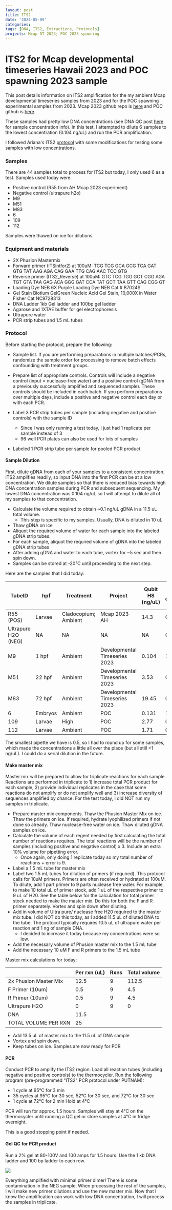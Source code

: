 ```yaml
---
layout: post
title: ITS2 
date: '2024-05-09'
categories:
tags: [DNA, ITS2, Extractions, Protocols]
projects: Mcap DT 2023; POC 2023 spawning 
---
```


# ITS2 for Mcap developmental timeseries Hawaii 2023 and POC spawning 2023 sample 

This post details information on ITS2 amplification for the my ambient Mcap developmental timeseries samples from 2023 and for the POC spawning experimental samples from 2023. Mcap 2023 github repo is [here](https://github.com/JillAshey/Hawaii_Developmental_TimeSeries) and POC github is [here](https://github.com/hputnam/Poc_RAPID). 

These samples had pretty low DNA concentrations (see DNA QC post [here](https://github.com/JillAshey/JillAshey_Putnam_Lab_Notebook/blob/master/_posts/2024-05-08-DNA-QC.md) for sample concentration info). In this test, I attempted to dilute 6 samples to the lowest concentration (0.104 ng/uL) and run the PCR amplification. 

I followed Ariana's ITS2 [protocol](https://github.com/AHuffmyer/ASH_Putnam_Lab_Notebook/blob/master/_posts/2024-03-30-ITS2-amplification-protocol.md) with some modifications for testing some samples with low concentrations. 

### Samples 

There are 44 samples total to process for ITS2 but today, I only used 6 as a test. Samples used today were: 

- Positive control (R55 from AH Mcap 2023 experiment)
- Negative control (ultrapure h2o)
- M9
- M51
- M83
- 6
- 109
- 112

Samples were thawed on ice for dilutions. 

### Equipment and materials 

- 2X Phusion Mastermix
- Forward primer (ITSintfor2) at 100uM: TCG TCG GCA GCG TCA GAT GTG TAT AAG AGA CAG GAA TTG CAG AAC TCC GTG
- Reverse primer (ITS2_Reverse) at 100uM: GTC TCG TGG GCT CGG AGA TGT GTA TAA GAG ACA GGG GAT CCA TAT GCT TAA GTT CAG CGG GT
- Loading Dye NEB 6X Purple Loading Dye NEB Cat # B7024S
- Gel Stain Biotium GelGreen Nucleic Acid Gel Stain, 10,000X in Water Fisher Cat NC9728313
- DNA Ladder 1kb Gel ladder and 100bp gel ladder
- Agarose and 1XTAE buffer for gel electrophoresis
- Ultrapure water
- PCR strip tubes and 1.5 mL tubes

### Protocol 

Before starting the protocol, prepare the following: 

- Sample list. If you are performing preparations in multiple batches/PCRs, randomize the sample order for processing to remove batch effects confounding with treatment groups.

- Prepare list of appropriate controls. Controls will include a negative control (input = nuclease-free water) and a positive control (gDNA from a previously successfully amplified and sequenced sample). These controls should be included in each batch. If you perform preparations over multiple days, include a positive and negative control each day or with each PCR.

- Label 3 PCR strip tubes per sample (including negative and positive controls) with the sample ID
	- Since I was only running a test today, I just had 1 replicate per sample instead of 3
	- 96 well PCR plates can also be used for lots of samples 

- Labeled 1 PCR strip tube per sample for pooled PCR product

#### Sample Dilution

First, dilute gDNA from each of your samples to a consistent concentration. ITS2 amplifies readily, so input DNA into the first PCR can be at a low concentration. We dilute samples so that there is reduced bias towards high DNA concentration samples during PCR and subsequent sequencing. My lowest DNA concentration was 0.104 ng/uL so I will attempt to dilute all of my samples to that concentration. 

- Calculate the volume required to obtain ~0.1 ng/uL gDNA in a 11.5 uL total volume.
	- This step is specific to my samples. Usually, DNA is diluted in 10 uL
- Thaw gDNA on ice 
- Aliquot the required volume of water for each sample into the labeled gDNA strip tubes.
- For each sample, aliquot the required volume of gDNA into the labeled gDNA strip tubes
- After adding gDNA and water to each tube, vortex for ~5 sec and then spin down.
- Samples can be stored at -20°C until proceeding to the next step. 

Here are the samples that I did today: 

| TubeID              | hpf     | Treatment            | Project                       | Qubit HS (ng/uL) | DNA for dilution (uL) | Water (uL) | Total volume | Final concentration (ng/uL) |
| ------------------- | ------- | -------------------- | ----------------------------- | ---------------- | --------------------- | ---------- | ------------ | --------------------------- |
| R55 (POS)           | Larvae  | Cladocopium; Ambient | Mcap 2023 AH                  | 14.3             | 0.50                  | 11         | 11.50        | 0.6217391304                |
| Ultrapure H2O (NEG) | NA      | NA                   | NA                            | NA               | 0.00                  | 11.5       | 11.50        | 0                           |
| M9                  | 1 hpf   | Ambient              | Developmental Timeseries 2023 | 0.104            | 11.50                 | 0          | 11.50        | 0.104                       |
| M51                 | 22 hpf  | Ambient              | Developmental Timeseries 2023 | 3.53             | 0.50                  | 11         | 11.50        | 0.1534782609                |
| M83                 | 72 hpf  | Ambient              | Developmental Timeseries 2023 | 19.45            | 0.50                  | 11         | 11.50        | 0.8456521739                |
| 6                   | Embryos | Ambient              | POC                           | 0.131            | 11.50                 | 0          | 11.50        | 0.131                       |
| 109                 | Larvae  | High                 | POC                           | 2.77             | 0.50                  | 11         | 11.50        | 0.1204347826                |
| 112                 | Larvae  | Ambient              | POC                           | 1.71             | 0.61                  | 10.89      | 11.50        | 0.09070434783               |

The smallest pipette we have is 0.5, so I had to round up for some samples, which made the concentrations a little all over the place (but all still <1 ng/uL). I could do a serial dilution in the future. 

#### Make master mix 

Master mix will be prepared to allow for triplicate reactions for each sample. Reactions are performed in triplicate to 1) increase total PCR product for each sample, 2) provide individual replicates in the case that some reactions do not amplify or do not amplify well and 3) increase diversity of sequences amplified by chance. For the test today, I did NOT run my samples in triplicate. 

- Prepare master mix components. Thaw the Phusion Master Mix on ice. Thaw the primers on ice. If required, hydrate lyophilized primers if not done so already. Thaw nuclease-free water on ice. Thaw diluted gDNA samples on ice.
- Calculate the volume of each regent needed by first calculating the total number of reactions requires. The total reactions will be the number of samples (including positive and negative control) x 3. Include an extra 10% volume for pipetting error.
	- Once again, only doing 1 replicate today so my total number of reactions + error is 9.
- Label a 1.5 mL tube for master mix 
- Label two 1.5 mL tubes for dilution of primers (if required). This protocol calls for 10uM primers. Primers are often received or hydrated at 100uM. To dilute, add 1 part primer to 9 parts nuclease free water. For example, to make 10 total uL of primer stock, add 1 uL of the respective primer to 9 uL of H20. See the table below for the calculation for total primer stock needed to make the master mix. Do this for both the F and R primer separately. Vortex and spin down after diluting.
- Add in volume of Ultra pure/ nuclease free H20 required to the master mix tube. I did NOT do this today, as I added 11.5 uL of diluted DNA to the tube. The protocol typically requires 10.5 uL of ultrapure water per reaction and 1 ng of sample DNA. 
	- I decided to increase it today because my concentrations were so low. 
- Add the necessary volume of Phusion master mix to the 1.5 mL tube
- Add the necessary 10 uM F and R primers to the 1.5 mL tube

Master mix calculations for today: 

|                       | Per rxn (uL) | Rxns | Total volume |
| --------------------- | ------------ | ---- | ------------ |
| 2x Phusion Master Mix | 12.5         | 9    | 112.5        |
| F Primer (10um)       | 0.5          | 9    | 4.5          |
| R Primer (10um)       | 0.5          | 9    | 4.5          |
| Ultrapure H2O         | 0            | 9    | 0            |
| DNA                   | 11.5         |      |              |
| TOTAL VOLUME PER RXN  | 25           |      |

- Add 13.5 uL of master mix to the 11.5 uL of DNA sample
- Vortex and spin down. 
- Keep tubes on ice. Samples are now ready for PCR

#### PCR 

Conduct PCR to amplify the ITS2 region. Load all reaction tubes (including negative and positive controls) to the thermocycler. Run the following program (pre-programmed "ITS2" PCR protocol under PUTNAM):

- 1 cycle at 95°C for 3 min
- 35 cycles at 95°C for 30 sec, 52°C for 30 sec, and 72°C for 30 sec
- 1 cycle at 72°C for 2 min
Hold at 4°C

PCR will run for approx. 1.5 hours. Samples will stay at 4°C on the thermocycler until running a QC gel or store samples at 4°C in fridge overnight.

This is a good stopping point if needed.

#### Gel QC for PCR product 

Run a 2% gel at 80-100V and 100 amps for 1.5 hours. Use the 1 kb DNA ladder and 100 bp ladder to each row. 

![](https://raw.githubusercontent.com/JillAshey/JillAshey_Putnam_Lab_Notebook/master/images/gel_20240509.JPG)

Everything amplified with minimal primer dimer! There is some contamination in the NEG sample. When processing the rest of the samples, I will make new primer dilutions and use the new master mix. Now that I know the amplification can work with low DNA concentration, I will process the samples in triplicate.